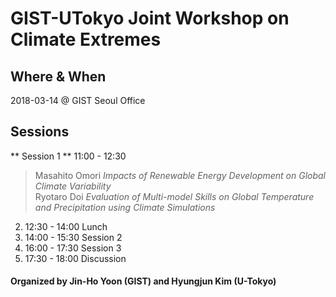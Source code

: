 # GIST-UTokyo Joint Workshop on Climate Extremes

## Where & When 	
2018-03-14 @ GIST Seoul Office

## Sessions 

** Session 1 **
11:00 - 12:30 

  > Masahito Omori 	_Impacts of Renewable Energy Development on Global Climate Variability_<br />
  > Ryotaro Doi 	_Evaluation of Multi-model Skills on Global Temperature and Precipitation using Climate Simulations_
2. 12:30 - 14:00 	Lunch
3. 14:00 - 15:30 	Session 2
4. 16:00 - 17:30 	Session 3
5. 17:30 - 18:00 	Discussion

#### Organized by Jin-Ho Yoon (GIST) and Hyungjun Kim (U-Tokyo)
<!--stackedit_data:
eyJoaXN0b3J5IjpbLTg5NzExNzI5XX0=
-->
